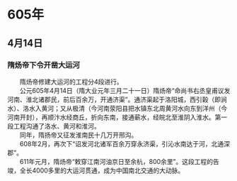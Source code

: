 # 605年
## 4月14日
### 隋炀帝下令开凿大运河
　　隋炀帝修建大运河的工程分4段进行。<br>　　公元605年4月14日（隋大业元年三月二十一日）隋炀帝“命尚书右丞皇甫议发河南、淮北诸郡民，前后百余万，开通济渠”。通济渠起于洛阳城，西引榖（即涧水）、洛水入黄河；又从极清（今河南荥阳县把水镇东北周黄河水向东到洋州（今河南开封），再顺汴水经商丘，折向东南，接通蕲水，经皖北至淮阴入淮水。第一段工程沟通了洛水、黄河和淮河。<br>　　同年，隋扬帝又征发淮南民十几万开邢沟。<br>　　608年2月，再次下“诏发河北诸军百余万穿永济渠，引沁水南达于河，北通深郡”。<br>　　611年元月，隋炀帝“敕穿江南河油京日至余杭，800余里”。这段工程的告竣，全长4000多里的大运河贯通，成为中国南北交通的大动脉。
<comment/>